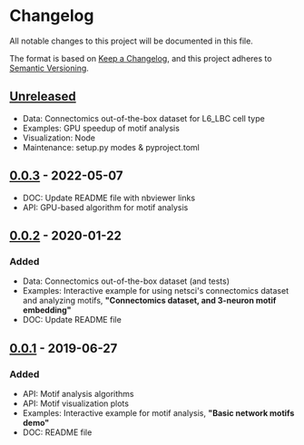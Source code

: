 # Changelog

All notable changes to this project will be documented in this file.

The format is based on [Keep a Changelog](https://keepachangelog.com/en/1.0.0/),
and this project adheres to [Semantic Versioning](https://semver.org/spec/v2.0.0.html).

## [Unreleased]
- Data: Connectomics out-of-the-box dataset for L6_LBC cell type
- Examples: GPU speedup of motif analysis
- Visualization: Node
- Maintenance: setup.py modes & pyproject.toml

## [0.0.3] - 2022-05-07
* DOC: Update README file with nbviewer links
* API: GPU-based algorithm for motif analysis

## [0.0.2] - 2020-01-22
### Added
- Data: Connectomics out-of-the-box dataset (and tests)
- Examples: Interactive example for using netsci's connectomics dataset and analyzing motifs,
  **"Connectomics dataset, and 3-neuron motif embedding"**
- DOC: Update README file

## [0.0.1] - 2019-06-27
### Added
- API: Motif analysis algorithms
- API: Motif visualization plots
- Examples: Interactive example for motif analysis, **"Basic network motifs demo"**
- DOC: README file

[unreleased]: https://github.com/gialdetti/netsci/compare/b2461e9...HEAD
[0.0.3]: https://github.com/gialdetti/netsci/compare/e125f30...b2461e9
[0.0.2]: https://github.com/gialdetti/netsci/compare/47b6e57...e125f30
[0.0.1]: https://github.com/gialdetti/netsci/compare/66d620b...47b6e57

